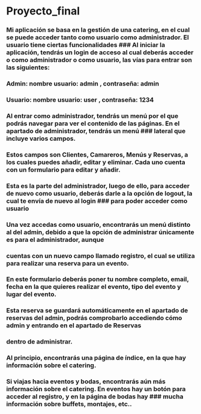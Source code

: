 # Proyecto_final
### Mi aplicación se basa en la gestión de una catering, en el cual se puede acceder tanto como usuario como administrador. El usuario tiene ciertas funcionalidades ### Al iniciar la aplicación, tendrás un login de acceso al cual deberás acceder o como administrador o como usuario, las vías para entrar son las siguientes: 
### Admin: nombre usuario: admin , contraseña: admin
### Usuario: nombre usuario: user , contraseña: 1234
### Al entrar como administrador, tendrás un menú por el que podrás navegar para ver el contenido de las páginas. En el apartado de administrador, tendrás un menú ### lateral que incluye varios campos.
### Estos campos son Clientes, Camareros, Menús y Reservas, a los cuales puedes añadir, editar y eliminar. Cada uno cuenta con un formulario para editar y añadir.
### Esta es la parte del administrador, luego de ello, para acceder de nuevo como usuario, deberás darle a la opción de logout, la cual te envía de nuevo al login ### para poder acceder como usuario
### Una vez accedas como usuario, encontrarás un menú distinto al del admin, debido a que la opción de administrar únicamente es para el administrador, aunque 
### cuentas con un nuevo campo llamado registro, el cual se utiliza para realizar una reserva para un evento.
### En este formulario deberás poner tu nombre completo, email, fecha en la que quieres realizar el evento, tipo del evento y lugar del evento.
### Esta reserva se guardará automáticamente en el apartado de reservas del admin, podrás comprobarlo accediendo cómo admin y entrando en el apartado de Reservas 
### dentro de administrar.
### Al principio, encontrarás una página de índice, en la que hay información sobre el catering.
### Si viajas hacia eventos y bodas, encontrarás aún más información sobre el catering. En eventos hay un botón para acceder al registro, y en la página de bodas hay ### mucha información sobre buffets, montajes, etc..
